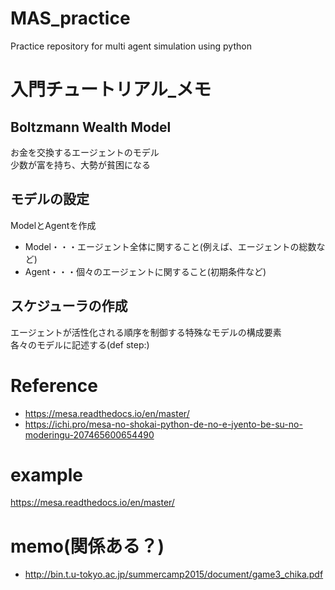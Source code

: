 # MAS_practice
Practice repository for multi agent simulation using python

# 入門チュートリアル_メモ
## Boltzmann Wealth Model  
お金を交換するエージェントのモデル  
少数が富を持ち、大勢が貧困になる  

## モデルの設定
ModelとAgentを作成  
- Model・・・エージェント全体に関すること(例えば、エージェントの総数など)  
- Agent・・・個々のエージェントに関すること(初期条件など)  

## スケジューラの作成  
エージェントが活性化される順序を制御する特殊なモデルの構成要素  
各々のモデルに記述する(def step:)  


# Reference
- https://mesa.readthedocs.io/en/master/  
- https://ichi.pro/mesa-no-shokai-python-de-no-e-jyento-be-su-no-moderingu-207465600654490  

# example
https://mesa.readthedocs.io/en/master/

# memo(関係ある？)  
- http://bin.t.u-tokyo.ac.jp/summercamp2015/document/game3_chika.pdf
